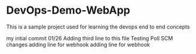 # DevOps-Demo-WebApp
This is a sample project used for learning the devops end to end concepts

my intial commit 01/26
Adding third line to this file
Testing Poll SCM changes
adding line for webhook
adding line for webhook
